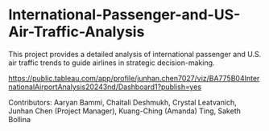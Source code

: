 # International-Passenger-and-US-Air-Traffic-Analysis
This project provides a detailed analysis of international passenger and U.S. air traffic trends to guide airlines in strategic decision-making.

https://public.tableau.com/app/profile/junhan.chen7027/viz/BA775B04InternationalAirportAnalysis20243nd/Dashboard1?publish=yes

Contributors: Aaryan Bammi, Chaitali Deshmukh, Crystal Leatvanich, Junhan Chen (Project Manager), Kuang-Ching (Amanda) Ting, Saketh Bollina
